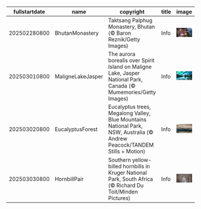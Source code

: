 |fullstartdate|name|copyright|title|image|
|--|--|--|--|--|
202502280800|BhutanMonastery|Taktsang Palphug Monastery, Bhutan (© Baron Reznik/Getty Images)|Info|![](/en-AU/2025/03/202502280800BhutanMonastery.jpg)|
202503010800|MaligneLakeJasper|The aurora borealis over Spirit Island on Maligne Lake, Jasper National Park, Canada (© Mumemories/Getty Images)|Info|![](/en-AU/2025/03/202503010800MaligneLakeJasper.jpg)|
202503020800|EucalyptusForest|Eucalyptus trees, Megalong Valley, Blue Mountains National Park, NSW, Australia (© Andrew Peacock/TANDEM Stills + Motion)|Info|![](/en-AU/2025/03/202503020800EucalyptusForest.jpg)|
202503030800|HornbillPair|Southern yellow-billed hornbills in Kruger National Park, South Africa (© Richard Du Toit/Minden Pictures)|Info|![](/en-AU/2025/03/202503030800HornbillPair.jpg)|
